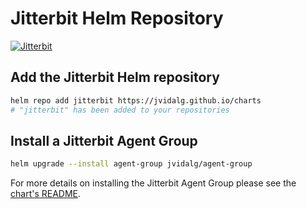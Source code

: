 # Jitterbit Helm Repository

[![Jitterbit](https://raw.githubusercontent.com/jitterbit/charts/master/logos/jitterbit-logo-horizontal-rgb.png)](https://www.jitterbit.com)

## Add the Jitterbit Helm repository

```bash
helm repo add jitterbit https://jvidalg.github.io/charts
# "jitterbit" has been added to your repositories
```

## Install a Jitterbit Agent Group

```bash
helm upgrade --install agent-group jvidalg/agent-group
```

For more details on installing the Jitterbit Agent Group please see the [chart's README](https://github.com/jitterbit/charts/tree/master/charts/agent-group).
